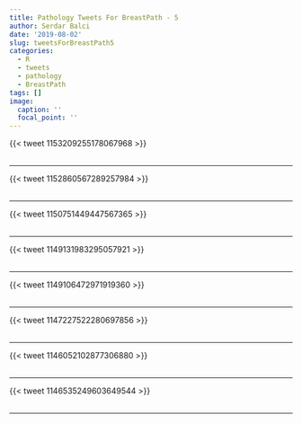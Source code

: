 ```yaml
---
title: Pathology Tweets For BreastPath - 5
author: Serdar Balci
date: '2019-08-02'
slug: tweetsForBreastPath5
categories:
  - R
  - tweets
  - pathology
  - BreastPath
tags: []
image:
  caption: ''
  focal_point: ''
---
```



{{< tweet 1153209255178067968 >}}
<br>
<br>
<hr>
{{< tweet 1152860567289257984 >}}
<br>
<br>
<hr>
{{< tweet 1150751449447567365 >}}
<br>
<br>
<hr>
{{< tweet 1149131983295057921 >}}
<br>
<br>
<hr>
{{< tweet 1149106472971919360 >}}
<br>
<br>
<hr>
{{< tweet 1147227522280697856 >}}
<br>
<br>
<hr>
{{< tweet 1146052102877306880 >}}
<br>
<br>
<hr>
{{< tweet 1146535249603649544 >}}
<br>
<br>
<hr>
